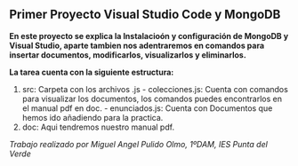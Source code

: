 ## Primer Proyecto Visual Studio Code y MongoDB
**En este proyecto se explica la Instalacioón y configuración de MongoDB y Visual Studio, aparte tambien nos adentraremos en comandos para insertar documentos, modificarlos, visualizarlos y eliminarlos.**

**La tarea cuenta con la siguiente estructura:**

1. src: Carpeta con los archivos .js 
        - colecciones.js: Cuenta con comandos para visualizar los documentos, los comandos puedes encontrarlos en el manual pdf en doc.
        - enunciados.js: Cuenta con Documentos que hemos ido añadiendo para la practica.
2. doc: Aqui tendremos nuestro manual pdf.

_Trabajo realizado por Miguel Angel Pulido Olmo, 1ºDAM, IES Punta del Verde_